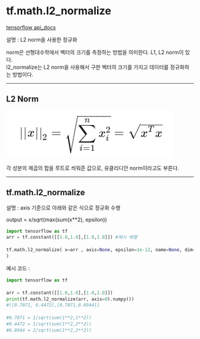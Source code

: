 # tf.math.l2_normalize

[tensorflow api_docs](https://www.tensorflow.org/api_docs/python/tf/math/l2_normalize)

설명 : L2 norm을 사용한 정규화<br>

norm은 선형대수학에서 벡터의 크기를 측정하는 방법을 의미한다. L1, L2 norm이 있다. <br>
l2_normalize는 L2 norm을 사용해서 구한 벡터의 크기를 가지고 데이터를 정규화하는 방법이다.

___
## L2 Norm

![L2](img\l2_norm.PNG)

각 성분의 제곱의 합을 루트로 씌워준 값으로, 유클리디안 norm이라고도 부른다.

___

## tf.math.l2_normalize

설명 : axis 기준으로 아래와 같은 식으로 정규화 수행<br>

output = x/sqrt(max(sum(x**2), epsilon)) <br>

```python
import tensorflow as tf
arr = tf.constant([[1.0,1.0],[1.0,2.0]]) #예시 배열 

tf.math.l2_normalize( x=arr , axis=None, epsilon=1e-12, name=None, dim=None
)
```


예시 코드 :

```python
import tensorflow as tf

arr = tf.constant([[1.0,1.0],[1.0,2.0]])
print(tf.math.l2_normalize(arr, axis=0).numpy()) 
#[[0.7071, 0.4472],[0.7071,0.8944]]

#0.7071 = 1/sqrt(sum(1**2,1**2))
#0.4472 = 1/sqrt(sum(1**2,2**2))
#0.8944 = 2/sqrt(sum(1**2,2**2))


```
